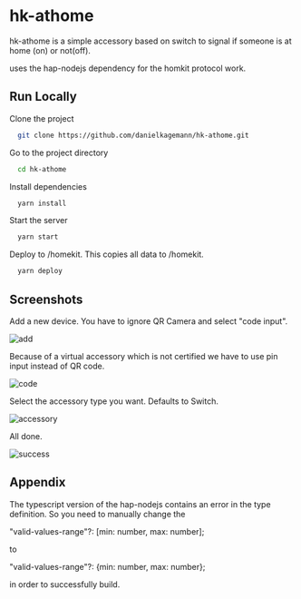 
# hk-athome

hk-athome is a simple accessory based on switch to signal
if someone is at home (on) or not(off).

uses the hap-nodejs dependency for the homkit protocol work.


## Run Locally

Clone the project

```bash
  git clone https://github.com/danielkagemann/hk-athome.git
```

Go to the project directory

```bash
  cd hk-athome
```

Install dependencies

```bash
  yarn install
```

Start the server

```bash
  yarn start
```

Deploy to /homekit. This copies all data to /homekit.

```bash
  yarn deploy
```


## Screenshots

Add a new device. You have to ignore QR Camera and select "code input".  

![add](screens/add.jpg)

Because of a virtual accessory which is not certified we have to use pin input instead of QR code.  

![code](screens/code.jpg)

Select the accessory type you want. Defaults to Switch.  

![accessory](screens/accessory.jpg)

All done.  

![success](screens/success.jpg)


## Appendix

The typescript version of the hap-nodejs contains an error in the type definition.
So you need to manually change the 

"valid-values-range"?: [min: number, max: number]; 

to

"valid-values-range"?: {min: number, max: number};

in order to successfully build. 
